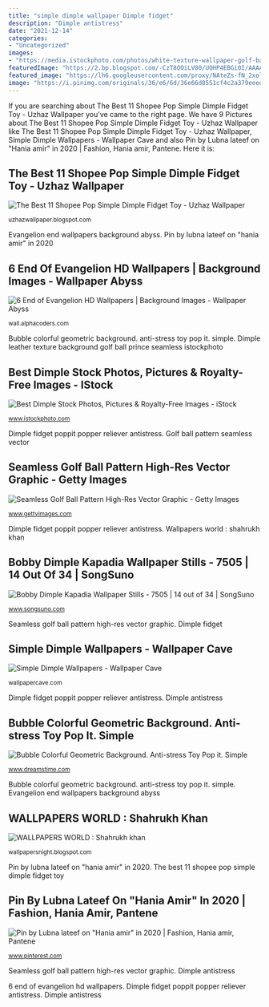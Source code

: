 ```yaml
---
title: "simple dimple wallpaper Dimple fidget"
description: "Dimple antistress"
date: "2021-12-14"
categories:
- "Uncategorized"
images:
- "https://media.istockphoto.com/photos/white-texture-wallpaper-golf-ball-background-picture-id482858461?k=6&amp;m=482858461&amp;s=612x612&amp;w=0&amp;h=A_Imfp9TPx28v64lcxjmqJMls0AOv_h0zmiGY1tKBZw="
featuredImage: "https://2.bp.blogspot.com/-CzT8OOiLV80/UOHP4EBGi0I/AAAAAAAABKY/Wz2MYkRX-1A/s1600/shahrukh-khan-wallpaper-89-12x9.jpg"
featured_image: "https://lh6.googleusercontent.com/proxy/NAteZs-fN_2xolw8sCJB7wTNpXyPVEK3eMIaG8uFCD8CkF_cUOUxUV8QLdaTP5FVgSEdkSSIifLNo0NM2bbwaYIOEne7Wbtu2LA63oDTJXer9wzFMt9m-zpe-A=w1200-h630-p-k-no-nu"
image: "https://i.pinimg.com/originals/36/e6/6d/36e66d8551cf4c2a379eeedc52e5279f.jpg"
---
```


If you are searching about The Best 11 Shopee Pop Simple Dimple Fidget Toy - Uzhaz Wallpaper you've came to the right page. We have 9 Pictures about The Best 11 Shopee Pop Simple Dimple Fidget Toy - Uzhaz Wallpaper like The Best 11 Shopee Pop Simple Dimple Fidget Toy - Uzhaz Wallpaper, Simple Dimple Wallpapers - Wallpaper Cave and also Pin by Lubna lateef on &quot;Hania amir&quot; in 2020 | Fashion, Hania amir, Pantene. Here it is:

## The Best 11 Shopee Pop Simple Dimple Fidget Toy - Uzhaz Wallpaper

![The Best 11 Shopee Pop Simple Dimple Fidget Toy - Uzhaz Wallpaper](https://lh6.googleusercontent.com/proxy/NAteZs-fN_2xolw8sCJB7wTNpXyPVEK3eMIaG8uFCD8CkF_cUOUxUV8QLdaTP5FVgSEdkSSIifLNo0NM2bbwaYIOEne7Wbtu2LA63oDTJXer9wzFMt9m-zpe-A=w1200-h630-p-k-no-nu "Pin by lubna lateef on &quot;hania amir&quot; in 2020")

<small>uzhazwallpaper.blogspot.com</small>

Evangelion end wallpapers background abyss. Pin by lubna lateef on &quot;hania amir&quot; in 2020

## 6 End Of Evangelion HD Wallpapers | Background Images - Wallpaper Abyss

![6 End of Evangelion HD Wallpapers | Background Images - Wallpaper Abyss](https://images.alphacoders.com/933/933242.png "Simple dimple wallpapers")

<small>wall.alphacoders.com</small>

Bubble colorful geometric background. anti-stress toy pop it. simple. Dimple leather texture background golf ball prince seamless istockphoto

## Best Dimple Stock Photos, Pictures &amp; Royalty-Free Images - IStock

![Best Dimple Stock Photos, Pictures &amp; Royalty-Free Images - iStock](https://media.istockphoto.com/photos/white-texture-wallpaper-golf-ball-background-picture-id482858461?k=6&amp;m=482858461&amp;s=612x612&amp;w=0&amp;h=A_Imfp9TPx28v64lcxjmqJMls0AOv_h0zmiGY1tKBZw= "Dimple fidget")

<small>www.istockphoto.com</small>

Dimple fidget poppit popper reliever antistress. Golf ball pattern seamless vector

## Seamless Golf Ball Pattern High-Res Vector Graphic - Getty Images

![Seamless Golf Ball Pattern High-Res Vector Graphic - Getty Images](https://media.gettyimages.com/vectors/seamless-golf-ball-pattern-vector-id800881630 "Evangelion end wallpapers background abyss")

<small>www.gettyimages.com</small>

Dimple fidget poppit popper reliever antistress. Wallpapers world : shahrukh khan

## Bobby Dimple Kapadia Wallpaper Stills - 7505 | 14 Out Of 34 | SongSuno

![Bobby Dimple Kapadia Wallpaper Stills - 7505 | 14 out of 34 | SongSuno](https://image.songsuno.com/movie-images/original/movie/bobby/bobby-stills-dimple-kapadia-wallpaper.jpg "The best 11 shopee pop simple dimple fidget toy")

<small>www.songsuno.com</small>

Seamless golf ball pattern high-res vector graphic. Dimple fidget

## Simple Dimple Wallpapers - Wallpaper Cave

![Simple Dimple Wallpapers - Wallpaper Cave](https://wallpapercave.com/wp/wp9202413.jpg "Khan shahrukh don srk wallpapers sunglasses bollywood movies sharukh rukh shah release ready christmas masala movie hair hairstyle star")

<small>wallpapercave.com</small>

Dimple fidget poppit popper reliever antistress. Dimple antistress

## Bubble Colorful Geometric Background. Anti-stress Toy Pop It. Simple

![Bubble Colorful Geometric Background. Anti-stress Toy Pop it. Simple](https://thumbs.dreamstime.com/b/pop-push-simple-dimple-round-sensory-fidget-toy-bubble-wrap-antistress-white-background-colorful-game-to-develop-children-221292788.jpg "Khan shahrukh don srk wallpapers sunglasses bollywood movies sharukh rukh shah release ready christmas masala movie hair hairstyle star")

<small>www.dreamstime.com</small>

Bubble colorful geometric background. anti-stress toy pop it. simple. Evangelion end wallpapers background abyss

## WALLPAPERS WORLD : Shahrukh Khan

![WALLPAPERS WORLD : Shahrukh khan](https://2.bp.blogspot.com/-CzT8OOiLV80/UOHP4EBGi0I/AAAAAAAABKY/Wz2MYkRX-1A/s1600/shahrukh-khan-wallpaper-89-12x9.jpg "Khan shahrukh don srk wallpapers sunglasses bollywood movies sharukh rukh shah release ready christmas masala movie hair hairstyle star")

<small>wallpapersnight.blogspot.com</small>

Pin by lubna lateef on &quot;hania amir&quot; in 2020. The best 11 shopee pop simple dimple fidget toy

## Pin By Lubna Lateef On &quot;Hania Amir&quot; In 2020 | Fashion, Hania Amir, Pantene

![Pin by Lubna lateef on &quot;Hania amir&quot; in 2020 | Fashion, Hania amir, Pantene](https://i.pinimg.com/originals/36/e6/6d/36e66d8551cf4c2a379eeedc52e5279f.jpg "Dimple leather texture background golf ball prince seamless istockphoto")

<small>www.pinterest.com</small>

Seamless golf ball pattern high-res vector graphic. Dimple antistress

6 end of evangelion hd wallpapers. Dimple fidget poppit popper reliever antistress. Dimple antistress
